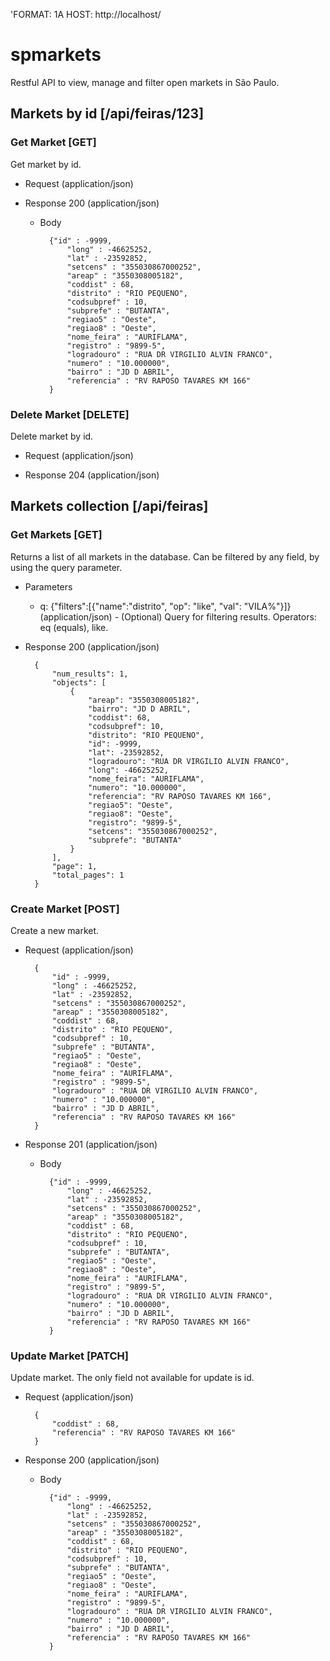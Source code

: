 'FORMAT: 1A
HOST: http://localhost/

# spmarkets

Restful API to view, manage and filter open markets in São Paulo.

## Markets by id [/api/feiras/123]

### Get Market [GET]

Get market by id.

+ Request (application/json)

+ Response 200 (application/json)

    + Body

            {"id" : -9999,
                "long" : -46625252,
                "lat" : -23592852,
                "setcens" : "355030867000252",
                "areap" : "3550308005182",
                "coddist" : 68,
                "distrito" : "RIO PEQUENO",
                "codsubpref" : 10,
                "subprefe" : "BUTANTA",
                "regiao5" : "Oeste",
                "regiao8" : "Oeste",
                "nome_feira" : "AURIFLAMA",
                "registro" : "9899-5",
                "logradouro" : "RUA DR VIRGILIO ALVIN FRANCO",
                "numero" : "10.000000",
                "bairro" : "JD D ABRIL",
                "referencia" : "RV RAPOSO TAVARES KM 166"
            }

### Delete Market [DELETE]

Delete market by id.

+ Request (application/json)

+ Response 204 (application/json)


## Markets collection [/api/feiras]

### Get Markets [GET]

Returns a list of all markets in the database.
Can be filtered by any field, by using the query parameter.

+ Parameters

    + q: {"filters":[{"name":"distrito", "op": "like", "val": "VILA%"}]} (application/json) - (Optional)
    Query for filtering results. 
    Operators: eq (equals), like.
        
    
+ Response 200 (application/json)

        {
            "num_results": 1,
            "objects": [
                {
                    "areap": "3550308005182",
                    "bairro": "JD D ABRIL",
                    "coddist": 68,
                    "codsubpref": 10,
                    "distrito": "RIO PEQUENO",
                    "id": -9999,
                    "lat": -23592852,
                    "logradouro": "RUA DR VIRGILIO ALVIN FRANCO",
                    "long": -46625252,
                    "nome_feira": "AURIFLAMA",
                    "numero": "10.000000",
                    "referencia": "RV RAPOSO TAVARES KM 166",
                    "regiao5": "Oeste",
                    "regiao8": "Oeste",
                    "registro": "9899-5",
                    "setcens": "355030867000252",
                    "subprefe": "BUTANTA"
                }
            ],
            "page": 1,
            "total_pages": 1
        }

### Create Market [POST]

Create a new market.

+ Request (application/json)

        {
            "id" : -9999,
            "long" : -46625252,
            "lat" : -23592852,
            "setcens" : "355030867000252",
            "areap" : "3550308005182",
            "coddist" : 68,
            "distrito" : "RIO PEQUENO",
            "codsubpref" : 10,
            "subprefe" : "BUTANTA",
            "regiao5" : "Oeste",
            "regiao8" : "Oeste",
            "nome_feira" : "AURIFLAMA",
            "registro" : "9899-5",
            "logradouro" : "RUA DR VIRGILIO ALVIN FRANCO",
            "numero" : "10.000000",
            "bairro" : "JD D ABRIL",
            "referencia" : "RV RAPOSO TAVARES KM 166"
        }

+ Response 201 (application/json)


    + Body

            {"id" : -9999,
                "long" : -46625252,
                "lat" : -23592852,
                "setcens" : "355030867000252",
                "areap" : "3550308005182",
                "coddist" : 68,
                "distrito" : "RIO PEQUENO",
                "codsubpref" : 10,
                "subprefe" : "BUTANTA",
                "regiao5" : "Oeste",
                "regiao8" : "Oeste",
                "nome_feira" : "AURIFLAMA",
                "registro" : "9899-5",
                "logradouro" : "RUA DR VIRGILIO ALVIN FRANCO",
                "numero" : "10.000000",
                "bairro" : "JD D ABRIL",
                "referencia" : "RV RAPOSO TAVARES KM 166"
            }
            
### Update Market [PATCH]

Update market. The only field not available for update is id.

+ Request (application/json)

        {
            "coddist" : 68,
            "referencia" : "RV RAPOSO TAVARES KM 166"
        }

+ Response 200 (application/json)


    + Body

            {"id" : -9999,
                "long" : -46625252,
                "lat" : -23592852,
                "setcens" : "355030867000252",
                "areap" : "3550308005182",
                "coddist" : 68,
                "distrito" : "RIO PEQUENO",
                "codsubpref" : 10,
                "subprefe" : "BUTANTA",
                "regiao5" : "Oeste",
                "regiao8" : "Oeste",
                "nome_feira" : "AURIFLAMA",
                "registro" : "9899-5",
                "logradouro" : "RUA DR VIRGILIO ALVIN FRANCO",
                "numero" : "10.000000",
                "bairro" : "JD D ABRIL",
                "referencia" : "RV RAPOSO TAVARES KM 166"
            }

